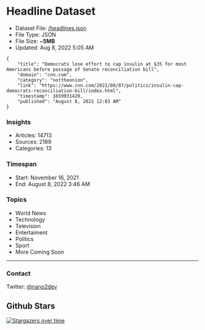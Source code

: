 # Headline Dataset

- Dataset File: [/headlines.json](https://raw.githubusercontent.com/fwd/news/master/headlines.json) 
- File Type: JSON
- File Size: ~**5MB**
- Updated: Aug 8, 2022 5:05 AM

```
{
    "title": "Democrats lose effort to cap insulin at $35 for most Americans before passage of Senate reconciliation bill",
    "domain": "cnn.com",
    "category": "nottheonion",
    "link": "https://www.cnn.com/2022/08/07/politics/insulin-cap-democrats-reconciliation-bill/index.html",
    "timestamp": 1659931420,
    "published": "August 8, 2022 12:03 AM"
}
```

### Insights

- Articles: 14713
- Sources: 2189
- Categories: 13

### Timespan

- Start: November 16, 2021
- End: August 8, 2022 3:46 AM

### Topics

- World News
- Technology
- Television
- Entertaiment
- Politics
- Sport
- More Coming Soon

---

### Contact 

Twitter: [@nano2dev](https://twitter.com/nano2dev)

## Github Stars

[![Stargazers over time](https://starchart.cc/fwd/news.svg)](https://starchart.cc/fwd/news)
	